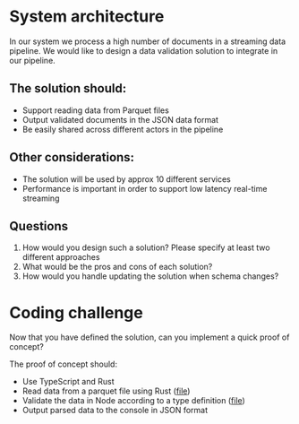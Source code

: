 # System architecture

In our system we process a high number of documents in a streaming data pipeline.
We would like to design a data validation solution to integrate in our pipeline.

## The solution should:

- Support reading data from Parquet files
- Output validated documents in the JSON data format
- Be easily shared across different actors in the pipeline

## Other considerations:

- The solution will be used by approx 10 different services
- Performance is important in order to support low latency real-time streaming

## Questions

1. How would you design such a solution? Please specify at least two different approaches
2. What would be the pros and cons of each solution?
3. How would you handle updating the solution when schema changes?

# Coding challenge

Now that you have defined the solution, can you implement a quick proof of concept?

The proof of concept should:

- Use TypeScript and Rust
- Read data from a parquet file using Rust ([file](https://github.com/andreagerino/architecture-challenge/blob/main/trips.parquet?raw=true))
- Validate the data in Node according to a type definition ([file](https://raw.githubusercontent.com/andreagerino/architecture-challenge/main/trip.ts))
- Output parsed data to the console in JSON format
